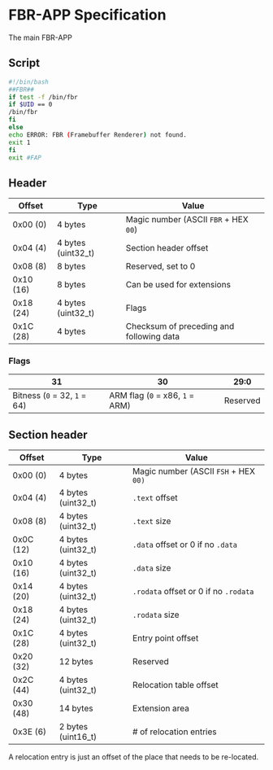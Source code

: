 # FBR-APP Specification
The main FBR-APP 
## Script
```bash
#!/bin/bash
##FBR##
if test -f /bin/fbr
if $UID == 0
/bin/fbr
fi
else
echo ERROR: FBR (Framebuffer Renderer) not found.
exit 1
fi
exit #FAP
```
## Header

| **Offset** | **Type** | **Value** |
| ---------- | -------- | --------- |
| 0x00 (0) | 4 bytes | Magic number (ASCII `FBR` + HEX `00`) |
| 0x04 (4) | 4 bytes (uint32_t) | Section header offset |
| 0x08 (8) | 8 bytes | Reserved, set to 0 |
| 0x10 (16) | 8 bytes | Can be used for extensions |
| 0x18 (24) | 4 bytes (uint32_t) | Flags |
| 0x1C (28) | 4 bytes | Checksum of preceding and following data |

### Flags

| 31 | 30 | 29:0 |
| -- | -- | -- |
| Bitness (`0` = 32, `1` = 64) | ARM flag (`0` = x86, `1` = ARM) | Reserved

## Section header

| **Offset** | **Type** | **Value** |
| ---------- | -------- | --------- |
| 0x00 (0) | 4 bytes | Magic number (ASCII `FSH` + HEX `00)` |
| 0x04 (4) | 4 bytes (uint32_t) | `.text` offset |
| 0x08 (8) | 4 bytes (uint32_t) | `.text` size |
| 0x0C (12) | 4 bytes (uint32_t) | `.data` offset or 0 if no `.data` |
| 0x10 (16) | 4 bytes (uint32_t) | `.data` size |
| 0x14 (20) | 4 bytes (uint32_t) | `.rodata` offset or 0 if no `.rodata` |
| 0x18 (24) | 4 bytes (uint32_t) | `.rodata` size |
| 0x1C (28) | 4 bytes (uint32_t) | Entry point offset |
| 0x20 (32) | 12 bytes | Reserved |
| 0x2C (44) | 4 bytes (uint32_t) | Relocation table offset |
| 0x30 (48) | 14 bytes | Extension area |
| 0x3E (6) | 2 bytes (uint16_t) | # of relocation entries |

A relocation entry is just an offset of the place that needs to be re-located.
